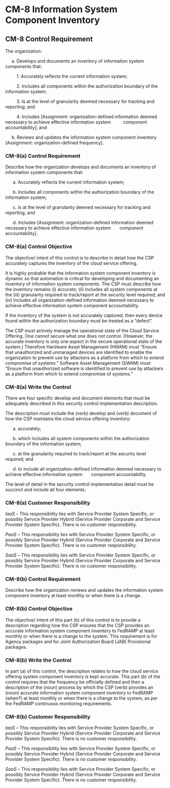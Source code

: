 # CM-8 Information System Component Inventory
## CM-8 Control Requirement
The organization:

&nbsp;&nbsp;&nbsp;&nbsp;&nbsp;a.	Develops and documents an inventory of information system components that:
 
 &nbsp;&nbsp;&nbsp;&nbsp;&nbsp;&nbsp;&nbsp;&nbsp;&nbsp;1.	Accurately reflects the current information system;
 
 &nbsp;&nbsp;&nbsp;&nbsp;&nbsp;&nbsp;&nbsp;&nbsp;&nbsp;2.	Includes all components within the authorization boundary of the information system;
 
 &nbsp;&nbsp;&nbsp;&nbsp;&nbsp;&nbsp;&nbsp;&nbsp;&nbsp;3.	Is at the level of granularity deemed necessary for tracking and reporting; and
 
&nbsp;&nbsp;&nbsp;&nbsp;&nbsp;&nbsp;&nbsp;&nbsp;&nbsp;4.	Includes [Assignment: organization-defined information deemed necessary to achieve effective information system &nbsp;&nbsp;&nbsp;&nbsp;&nbsp;&nbsp;&nbsp;&nbsp;&nbsp;component accountability]; and

&nbsp;&nbsp;&nbsp;&nbsp;&nbsp;b.	Reviews and updates the information system component inventory [Assignment: organization-defined frequency].
### CM-8(a) Control Requirement
Describe how the organization develops and documents an inventory of information system components that:

&nbsp;&nbsp;&nbsp;&nbsp;&nbsp;&nbsp;a.	Accurately reflects the current information system;

&nbsp;&nbsp;&nbsp;&nbsp;&nbsp;&nbsp;b.	Includes all components within the authorization boundary of the information system;

&nbsp;&nbsp;&nbsp;&nbsp;&nbsp;&nbsp;c.	Is at the level of granularity deemed necessary for tracking and reporting; and

&nbsp;&nbsp;&nbsp;&nbsp;&nbsp;&nbsp;d.	Includes [Assignment: organization-defined information deemed necessary to achieve effective information system &nbsp;&nbsp;&nbsp;&nbsp;&nbsp;&nbsp;component accountability].
### CM-8(a) Control Objective
The objective/ intent of this control is to describe in detail how the CSP accurately captures the inventory of the cloud service offering.

It is highly probable that the information system component inventory is dynamic so that automation is critical for developing and documenting an inventory of information system components. The CSP must describe how the inventory remains (i) accurate; (ii) includes all system components at the (iii) granularity required to track/report at the security level required; and (iv) includes all organization-defined information deemed necessary to achieve effective information system component accountability.

If the inventory of the system is not accurately captured, then every device found within the authorization boundary must be treated as a “defect”.

The CSP must actively manage the operational state of the Cloud Service Offering. One cannot secure what one does not control. (However, the accurate inventory is only one aspect in the secure operational state of the system.) Therefore Hardware Asset Management (HWAM) must “Ensure that unauthorized and unmanaged devices are identified to enable the organization to prevent use by attackers as a platform from which to extend compromise of systems.” Software Asset Management (SWAM) must “Ensure that unauthorized software is identified to prevent use by attackers as a platform from which to extend compromise of systems.”
### CM-8(a) Write the Control
There are four specific develop and document elements that must be adequately described in this security control implementation description.

The description must include the (verb) develop and (verb) document of how the CSP maintains the cloud service offering inventory:

&nbsp;&nbsp;&nbsp;&nbsp;&nbsp;&nbsp;a.	accurately;

&nbsp;&nbsp;&nbsp;&nbsp;&nbsp;&nbsp;b.	which includes all system components within the authorization boundary of the information system;

&nbsp;&nbsp;&nbsp;&nbsp;&nbsp;&nbsp;c.	at the granularity required to track/report at the security level required; and

&nbsp;&nbsp;&nbsp;&nbsp;&nbsp;&nbsp;d.	to include all organization-defined information deemed necessary to achieve effective information system &nbsp;&nbsp;&nbsp;&nbsp;&nbsp;&nbsp;component accountability.

The level of detail in the security control implementation detail must be succinct and include all four elements.
### CM-8(a) Customer Responsibility
*IaaS* – This responsibility lies with Service Provider System Specific, or possibly Service Provider Hybrid (Service Provider Corporate and Service Provider System Specific). There is no customer responsibility.

*PaaS* – This responsibility lies with Service Provider System Specific, or possibly Service Provider Hybrid (Service Provider Corporate and Service Provider System Specific). There is no customer responsibility.

*SaaS* – This responsibility lies with Service Provider System Specific, or possibly Service Provider Hybrid (Service Provider Corporate and Service Provider System Specific). There is no customer responsibility.
### CM-8(b) Control Requirement
Describe how the organization reviews and updates the information system component inventory at least monthly or when there is a change.
### CM-8(b) Control Objective
The objective/ intent of this part (b) of this control is to provide a description regarding how the CSP ensures that the CSP provides an accurate information system component inventory to FedRAMP at least monthly or when there is a change to the system. This requirement is for Agency packages and for Joint Authorization Board (JAB) Provisional packages.
### CM-8(b) Write the Control
In part (a) of this control, the description relates to how the cloud service offering system component inventory is kept accurate. This part (b) of the control requires that the frequency be officially defined and then a description of the (noun) process by which the CSP (verb) provides an (noun) accurate information system component inventory to FedRAMP (when?) at least monthly or when there is a change to the system, as per the FedRAMP continuous monitoring requirements.
### CM-8(b) Customer Responsibility
*IaaS* – This responsibility lies with Service Provider System Specific, or possibly Service Provider Hybrid (Service Provider Corporate and Service Provider System Specific). There is no customer responsibility.

*PaaS* – This responsibility lies with Service Provider System Specific, or possibly Service Provider Hybrid (Service Provider Corporate and Service Provider System Specific). There is no customer responsibility.

*SaaS* – This responsibility lies with Service Provider System Specific, or possibly Service Provider Hybrid (Service Provider Corporate and Service Provider System Specific). There is no customer responsibility.
